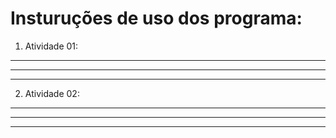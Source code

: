# Insturuções de uso dos programa:

1) Atividade 01:

_________________________________________________________________________________________________________
_________________________________________________________________________________________________________
_________________________________________________________________________________________________________

2) Atividade 02:

_________________________________________________________________________________________________________
_________________________________________________________________________________________________________
_________________________________________________________________________________________________________

